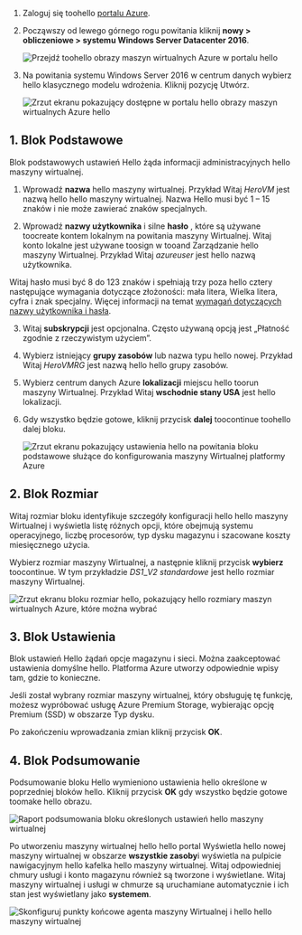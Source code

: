 1. Zaloguj się toohello [portalu Azure](https://portal.azure.com).

2. Począwszy od lewego górnego rogu powitania kliknij **nowy > obliczeniowe > systemu Windows Server Datacenter 2016**.

    ![Przejdź toohello obrazy maszyn wirtualnych Azure w portalu hello](./media/virtual-machines-common-portal-create-fqdn/marketplace-new.png)

3. Na powitania systemu Windows Server 2016 w centrum danych wybierz hello klasycznego modelu wdrożenia. Kliknij pozycję Utwórz.

    ![Zrzut ekranu pokazujący dostępne w portalu hello obrazy maszyn wirtualnych Azure hello](./media/virtual-machines-common-portal-create-fqdn/deployment-classic-model.png)

## <a name="1-basics-blade"></a>1. Blok Podstawowe

Blok podstawowych ustawień Hello żąda informacji administracyjnych hello maszyny wirtualnej.

1. Wprowadź **nazwa** hello maszyny wirtualnej. Przykład Witaj _HeroVM_ jest nazwą hello hello maszyny wirtualnej. Nazwa Hello musi być 1 – 15 znaków i nie może zawierać znaków specjalnych.

2. Wprowadź **nazwy użytkownika** i silne **hasło** , które są używane toocreate kontem lokalnym na powitania maszyny Wirtualnej. Witaj konto lokalne jest używane toosign w tooand Zarządzanie hello maszyny Wirtualnej. Przykład Witaj _azureuser_ jest hello nazwą użytkownika.

 Witaj hasło musi być 8 do 123 znaków i spełniają trzy poza hello cztery następujące wymagania dotyczące złożoności: mała litera, Wielka litera, cyfra i znak specjalny. Więcej informacji na temat [wymagań dotyczących nazwy użytkownika i hasła](../articles/virtual-machines/windows/faq.md).

3. Witaj **subskrypcji** jest opcjonalna. Często używaną opcją jest „Płatność zgodnie z rzeczywistym użyciem”.

4. Wybierz istniejący **grupy zasobów** lub nazwa typu hello nowej. Przykład Witaj _HeroVMRG_ jest nazwą hello hello grupy zasobów.

5. Wybierz centrum danych Azure **lokalizacji** miejscu hello toorun maszyny Wirtualnej. Przykład Witaj **wschodnie stany USA** jest hello lokalizacji.

6. Gdy wszystko będzie gotowe, kliknij przycisk **dalej** toocontinue toohello dalej bloku.

    ![Zrzut ekranu pokazujący ustawienia hello na powitania bloku podstawowe służące do konfigurowania maszyny Wirtualnej platformy Azure](./media/virtual-machines-common-portal-create-fqdn/basics-blade-classic.png)

## <a name="2-size-blade"></a>2. Blok Rozmiar

Witaj rozmiar bloku identyfikuje szczegóły konfiguracji hello hello maszyny Wirtualnej i wyświetla listę różnych opcji, które obejmują systemu operacyjnego, liczbę procesorów, typ dysku magazynu i szacowane koszty miesięcznego użycia.  

Wybierz rozmiar maszyny Wirtualnej, a następnie kliknij przycisk **wybierz** toocontinue. W tym przykładzie _DS1_\__V2 standardowe_ jest hello rozmiar maszyny Wirtualnej.

  ![Zrzut ekranu bloku rozmiar hello, pokazujący hello rozmiary maszyn wirtualnych Azure, które można wybrać](./media/virtual-machines-common-portal-create-fqdn/vm-size-classic.png)


## <a name="3-settings-blade"></a>3. Blok Ustawienia

Blok ustawień Hello żądań opcje magazynu i sieci. Można zaakceptować ustawienia domyślne hello. Platforma Azure utworzy odpowiednie wpisy tam, gdzie to konieczne.

Jeśli został wybrany rozmiar maszyny wirtualnej, który obsługuję tę funkcję, możesz wypróbować usługę Azure Premium Storage, wybierając opcję Premium (SSD) w obszarze Typ dysku.

Po zakończeniu wprowadzania zmian kliknij przycisk **OK**.

## <a name="4-summary-blade"></a>4. Blok Podsumowanie

Podsumowanie bloku Hello wymieniono ustawienia hello określone w poprzedniej bloków hello. Kliknij przycisk **OK** gdy wszystko będzie gotowe toomake hello obrazu.

 ![Raport podsumowania bloku określonych ustawień hello maszyny wirtualnej](./media/virtual-machines-common-portal-create-fqdn/summary-blade-classic.png)

Po utworzeniu maszyny wirtualnej hello hello portal Wyświetla hello nowej maszyny wirtualnej w obszarze **wszystkie zasoby**i wyświetla na pulpicie nawigacyjnym hello kafelka hello maszyny wirtualnej. Witaj odpowiedniej chmury usługi i konto magazynu również są tworzone i wyświetlane. Witaj maszyny wirtualnej i usługi w chmurze są uruchamiane automatycznie i ich stan jest wyświetlany jako **systemem**.

 ![Skonfiguruj punkty końcowe agenta maszyny Wirtualnej i hello hello maszyny wirtualnej](./media/virtual-machines-common-portal-create-fqdn/portal-with-new-vm.png)
